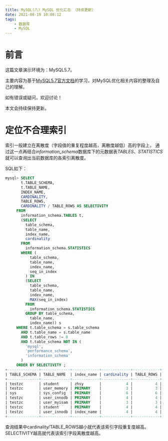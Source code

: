 ```yaml
---
title: MySQL(八) MySQL 优化汇总 （持续更新）
date: 2021-08-19 10:08:12
tags:
    - 数据库 
    - MySQL
---
```


# 前言

这篇文章演示环境为：MySQL5.7。

主要内容为基于[MySQL5.7官方文档](https://dev.mysql.com/doc/refman/5.7/en/)的学习，对MySQL优化相关内容的整理及自己的理解。

如有错误或疑问，欢迎讨论！

本文会持续保持更新。

<!-- more -->

# 定位不合理索引

索引一般建立在离散度（字段值的重复程度越高，离散度越低）高的字段上，
通过这一点再结合*information_schema*数据库下的元数据表*TABLES*、*STATISTICS*就可以查询出当前数据库的各索引离散度。

SQL如下：

```sql
mysql> SELECT 
       t.TABLE_SCHEMA,
       t.TABLE_NAME,
       INDEX_NAME,
       CARDINALITY,
       TABLE_ROWS,
       CARDINALITY / TABLE_ROWS AS SELECTIVITY 
     FROM
       information_schema.TABLES t,
       (SELECT 
         table_schema,
         table_name,
         index_name,
         cardinality 
       FROM
         information_schema.STATISTICS 
       WHERE (
           table_schema,
           table_name,
           index_name,
           seq_in_index
         ) IN 
         (SELECT 
           table_schema,
           table_name,
           index_name,
           MAX(seq_in_index) 
         FROM
           information_schema.STATISTICS 
         GROUP BY table_schema,
           table_name,
           index_name)) s 
     WHERE t.table_schema = s.table_schema 
       AND t.table_name = s.table_name 
       AND t.table_rows != 0 
       AND t.table_schema NOT IN (
         'mysql',
         'performance_schema',
         'information_schema'
       ) 
     ORDER BY SELECTIVITY ;
+--------------+-------------+------------+-------------+------------+-------------+
| TABLE_SCHEMA | TABLE_NAME  | index_name | cardinality | TABLE_ROWS | SELECTIVITY |
+--------------+-------------+------------+-------------+------------+-------------+
| testzc       | student     | zhsy       |           4 |          4 |      1.0000 |
| testzc       | user_memory | PRIMARY    |           3 |          3 |      1.0000 |
| sys          | sys_config  | PRIMARY    |           6 |          6 |      1.0000 |
| testzc       | user_innodb | PRIMARY    |           4 |          4 |      1.0000 |
| testzc       | user_myisam | PRIMARY    |           3 |          3 |      1.0000 |
| testzc       | student     | PRIMARY    |           4 |          4 |      1.0000 |
| testzc       | user_innodb | index_name |           4 |          4 |      1.0000 |
+--------------+-------------+------------+-------------+------------+-------------+
```

查询结果中cardinality/TABLE_ROWS越小就代表该索引字段重复度越高。
SELECTIVITY越高就代表该索引字段离散度越高。

